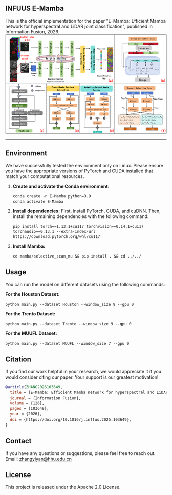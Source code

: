 ## INFUUS E-Mamba
This is the official implementation for the paper "E-Mamba: Efficient Mamba network for hyperspectral and LiDAR joint classification", published in Information Fusion, 2026.
![E-Mamba](https://github.com/zhangyiyan001/E-Mamba/blob/master/framework.png)
****

## Environment

We have successfully tested the environment only on Linux. Please ensure you have the appropriate versions of PyTorch and CUDA installed that match your computational resources.

1.  **Create and activate the Conda environment:**
    ```shell
    conda create -n E-Mamba python=3.9
    conda activate E-Mamba
    ```

2.  **Install dependencies:**
    First, install PyTorch, CUDA, and cuDNN. Then, install the remaining dependencies with the following command:
    ```shell
    pip install torch==1.13.1+cu117 torchvision==0.14.1+cu117 torchaudio==0.13.1 --extra-index-url https://download.pytorch.org/whl/cu117
    ```

3.  **Install Mamba:**
    ```shell
    cd mamba/selective_scan_mu && pip install . && cd ../../
    ```

## Usage

You can run the model on different datasets using the following commands:

**For the Houston Dataset:**
```shell
python main.py --dataset Houston --window_size 9 --gpu 0
```

**For the Trento Dataset:**
```shell
python main.py --dataset Trento --window_size 9 --gpu 0
```

**For the MUUFL Dataset:**
```shell
python main.py --dataset MUUFL --window_size 7 --gpu 0
```

## Citation

If you find our work helpful in your research, we would appreciate it if you would consider citing our paper. Your support is our greatest motivation!
```bibtex
@article{ZHANG2026103649,
  title = {E-Mamba: Efficient Mamba network for hyperspectral and LiDAR joint classification},
  journal = {Information Fusion},
  volume = {126},
  pages = {103649},
  year = {2026},
  doi = {https://doi.org/10.1016/j.inffus.2025.103649},
}
 ```

## Contact

If you have any questions or suggestions, please feel free to reach out.
Email: zhangyiyan@hhu.edu.cn

## License

This project is released under the Apache 2.0 License.

